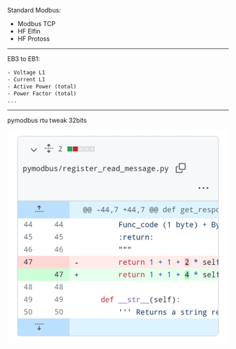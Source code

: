 Standard Modbus:

- Modbus TCP
- HF Elfin
- HF Protoss

<hr>

EB3 to EB1:

```
- Voltage L1
- Current L1
- Active Power (total)
- Power Factor (total)
...
```

<hr>

pymodbus rtu tweak 32bits

![pymodbus rtu tweak](./rtu-tweak.jpg)
